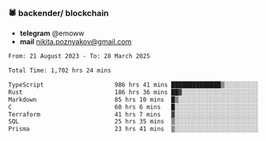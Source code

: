 ### 🕷 backender/ blockchain
- **telegram** @emoww
- **mail** nikita.poznyakov@gmail.com

<!--START_SECTION:waka-->

```txt
From: 21 August 2023 - To: 28 March 2025

Total Time: 1,702 hrs 24 mins

TypeScript                    986 hrs 41 mins ██████████████▒░░░░░░░░░░   57.78 %
Rust                          186 hrs 36 mins ██▓░░░░░░░░░░░░░░░░░░░░░░   10.93 %
Markdown                      85 hrs 10 mins  █▒░░░░░░░░░░░░░░░░░░░░░░░   04.99 %
C                             60 hrs 6 mins   █░░░░░░░░░░░░░░░░░░░░░░░░   03.52 %
Terraform                     41 hrs 7 mins   ▓░░░░░░░░░░░░░░░░░░░░░░░░   02.41 %
SQL                           25 hrs 35 mins  ▒░░░░░░░░░░░░░░░░░░░░░░░░   01.50 %
Prisma                        23 hrs 41 mins  ▒░░░░░░░░░░░░░░░░░░░░░░░░   01.39 %
```

<!--END_SECTION:waka-->




